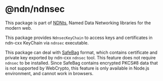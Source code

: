 # @ndn/ndnsec

This package is part of [NDNts](https://yoursunny.com/p/NDNts/), Named Data Networking libraries for the modern web.

This package provides `NdnsecKeyChain` to access keys and certificates in ndn-cxx KeyChain via `ndnsec` executable.

This package can deal with [SafeBag](https://named-data.net/doc/ndn-cxx/0.7.1/specs/safe-bag.html) format, which contains certificate and private key exported by ndn-cxx `ndnsec` tool.
This feature does not require `ndnsec` to be installed.
Since SafeBag contains encrypted PKCS#8 data that is not supported by WebCrypto, this feature is only available in Node.js environment, and cannot work in browsers.
